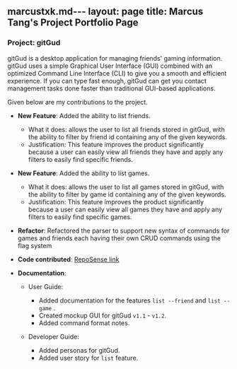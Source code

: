 marcustxk.md---
layout: page
title: Marcus Tang's Project Portfolio Page
---

### Project: gitGud

gitGud is a desktop application for managing friends' gaming information. gitGud uses a simple Graphical User Interface
(GUI) combined with an optimized Command Line Interface (CLI) to give you a smooth and efficient experience. If you can
type fast enough, gitGud can get you contact management tasks done faster than traditional GUI-based applications.

Given below are my contributions to the project.

* **New Feature**: Added the ability to list friends.
  * What it does: allows the user to list all friends stored in gitGud, with the ability to filter by friend id containing any of the given keywords.
  * Justification: This feature improves the product significantly because a user can easily view all friends they have and apply any filters to easily find specific friends.
* **New Feature**: Added the ability to list games.
  * What it does: allows the user to list all games stored in gitGud, with the ability to filter by game id containing any of the given keywords.
  * Justification: This feature improves the product significantly because a user can easily view all games they have and apply any filters to easily find specific games.
* **Refactor**: Refactored the parser to support new syntax of commands for games and friends each having their own CRUD commands using the flag system


* **Code contributed**: [RepoSense link](https://nus-cs2103-ay2122s1.github.io/tp-dashboard/?search=MarcusTXK&sort=groupTitle&sortWithin=title&timeframe=commit&mergegroup=&groupSelect=groupByRepos&breakdown=true&checkedFileTypes=docs~functional-code~test-code~other&since=2021-09-17&tabOpen=true&tabType=authorship&zFR=false&tabAuthor=MarcusTXK&tabRepo=AY2122S1-CS2103T-W13-4%2Ftp%5Bmaster%5D&authorshipIsMergeGroup=false&authorshipFileTypes=&authorshipIsBinaryFileTypeChecked=false)

* **Documentation**:
  * User Guide:
    * Added documentation for the features `list --friend` and `list --game` .
    * Created mockup GUI for gitGud `v1.1` - `v1.2`.
    * Added command format notes.

  * Developer Guide:
    * Added personas for gitGud.
    * Added user story for `list` feature.
